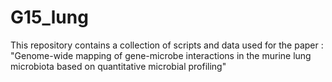 # G15_lung

This repository contains a collection of scripts and data used for the paper : "Genome-wide mapping of gene-microbe interactions in the murine lung microbiota based on quantitative microbial profiling"
